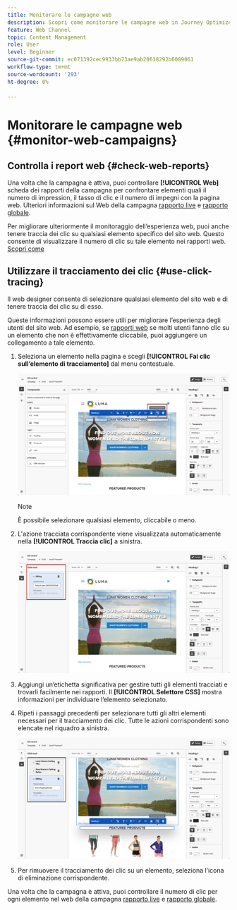 ```yaml
---
title: Monitorare le campagne web
description: Scopri come monitorare le campagne web in Journey Optimizer
feature: Web Channel
topic: Content Management
role: User
level: Beginner
source-git-commit: ec071392cec9933bb73ae9ab20618292b6089061
workflow-type: tm+mt
source-wordcount: '293'
ht-degree: 0%

---
```


# Monitorare le campagne web {#monitor-web-campaigns}

## Controlla i report web {#check-web-reports}

Una volta che la campagna è attiva, puoi controllare **[!UICONTROL Web]** scheda dei rapporti della campagna per confrontare elementi quali il numero di impression, il tasso di clic e il numero di impegni con la pagina web. Ulteriori informazioni sul Web della campagna [rapporto live](../reports/campaign-live-report.md#web-tab) e [rapporto globale](../reports/campaign-global-report.md#web-tab).

Per migliorare ulteriormente il monitoraggio dell’esperienza web, puoi anche tenere traccia dei clic su qualsiasi elemento specifico del sito web. Questo consente di visualizzare il numero di clic su tale elemento nei rapporti web. [Scopri come](#use-click-tracing)

## Utilizzare il tracciamento dei clic {#use-click-tracing}

Il web designer consente di selezionare qualsiasi elemento del sito web e di tenere traccia dei clic su di esso.

Queste informazioni possono essere utili per migliorare l’esperienza degli utenti del sito web. Ad esempio, se [rapporti web](../reports/campaign-global-report.md#web-tab) se molti utenti fanno clic su un elemento che non è effettivamente cliccabile, puoi aggiungere un collegamento a tale elemento.

1. Seleziona un elemento nella pagina e scegli **[!UICONTROL Fai clic sull’elemento di tracciamento]** dal menu contestuale.

   ![](assets/web-designer-click-track.png)

   >[!NOTE]
   >
   >È possibile selezionare qualsiasi elemento, cliccabile o meno.

1. L&#39;azione tracciata corrispondente viene visualizzata automaticamente nella **[!UICONTROL Traccia clic]** a sinistra.

   ![](assets/web-designer-click-track-pane.png)

1. Aggiungi un’etichetta significativa per gestire tutti gli elementi tracciati e trovarli facilmente nei rapporti. Il **[!UICONTROL Selettore CSS]** mostra informazioni per individuare l’elemento selezionato.

1. Ripeti i passaggi precedenti per selezionare tutti gli altri elementi necessari per il tracciamento dei clic. Tutte le azioni corrispondenti sono elencate nel riquadro a sinistra.

   ![](assets/web-designer-click-tracking-actions.png)

1. Per rimuovere il tracciamento dei clic su un elemento, seleziona l’icona di eliminazione corrispondente.

Una volta che la campagna è attiva, puoi controllare il numero di clic per ogni elemento nel web della campagna [rapporto live](../reports/campaign-live-report.md#web-tab) e [rapporto globale](../reports/campaign-global-report.md#web-tab).
